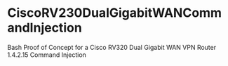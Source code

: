 # CiscoRV230DualGigabitWANCommandInjection
Bash Proof of Concept for a Cisco RV320 Dual Gigabit WAN VPN Router 1.4.2.15 Command Injection
